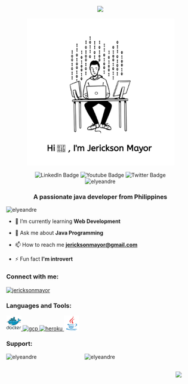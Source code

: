 <p align="center">
  <img src="https://capsule-render.vercel.app/api?type=waving&color=gradient&text=Hi,%20There!&height=100&section=header"/>
</p>
<div  align="center">
<img  src="coder.svg" width="395">
</div>

<p align="center">
  <img src="https://img.shields.io/badge/LinkedIn-blue?style=for-the-badge&logo=linkedin&logoColor=white" alt="LinkedIn Badge"/>
  <img src="https://img.shields.io/badge/YouTube-red?style=for-the-badge&logo=youtube&logoColor=white" alt="Youtube Badge"/>
  <img src="https://img.shields.io/badge/Twitter-blue?style=for-the-badge&logo=twitter&logoColor=white" alt="Twitter Badge"/>
  <br>
  <img src="https://komarev.com/ghpvc/?username=elyeandre&style=flat-square&color=blue" alt="elyeandre"/>
</p>

<h3 align="center">A passionate java developer from Philippines</h3>

<p align="left"> <img src="https://komarev.com/ghpvc/?username=elyeandre&label=Profile%20views&color=0e75b6&style=flat" alt="elyeandre" /> </p>

- 🌱 I’m currently learning **Web Development**

- 💬 Ask me about **Java Programming**

- 📫 How to reach me **jericksonmayor@gmail.com**

- ⚡ Fun fact **I'm introvert**

<h3 align="left">Connect with me:</h3>
<p align="left">
<a href="https://fb.com/jericksonmayor" target="blank"><img align="center" src="https://raw.githubusercontent.com/rahuldkjain/github-profile-readme-generator/master/src/images/icons/Social/facebook.svg" alt="jericksonmayor" height="30" width="40" /></a>
</p>

<h3 align="left">Languages and Tools:</h3>
<p align="left"> <a href="https://www.docker.com/" target="_blank" rel="noreferrer"> <img src="https://raw.githubusercontent.com/devicons/devicon/master/icons/docker/docker-original-wordmark.svg" alt="docker" width="40" height="40"/> </a> <a href="https://cloud.google.com" target="_blank" rel="noreferrer"> <img src="https://www.vectorlogo.zone/logos/google_cloud/google_cloud-icon.svg" alt="gcp" width="40" height="40"/> </a> <a href="https://heroku.com" target="_blank" rel="noreferrer"> <img src="https://www.vectorlogo.zone/logos/heroku/heroku-icon.svg" alt="heroku" width="40" height="40"/> </a> <a href="https://www.java.com" target="_blank" rel="noreferrer"> <img src="https://raw.githubusercontent.com/devicons/devicon/master/icons/java/java-original.svg" alt="java" width="40" height="40"/> </a> </p>

<h3 align="left">Support:</h3>
<p><a href="https://www.buymeacoffee.com/elyeandre"> <img align="left" src="https://cdn.buymeacoffee.com/buttons/v2/default-yellow.png" height="50" width="210" alt="elyeandre" /></a><a href="https://ko-fi.com/elyeandre"> <img align="left" src="https://cdn.ko-fi.com/cdn/kofi3.png?v=3" height="50" width="210" alt="elyeandre" /></a></p><br><br>
<p align="center">
<img src="https://capsule-render.vercel.app/api?type=waving&color=gradient&height=100&section=footer"/>
</p>
